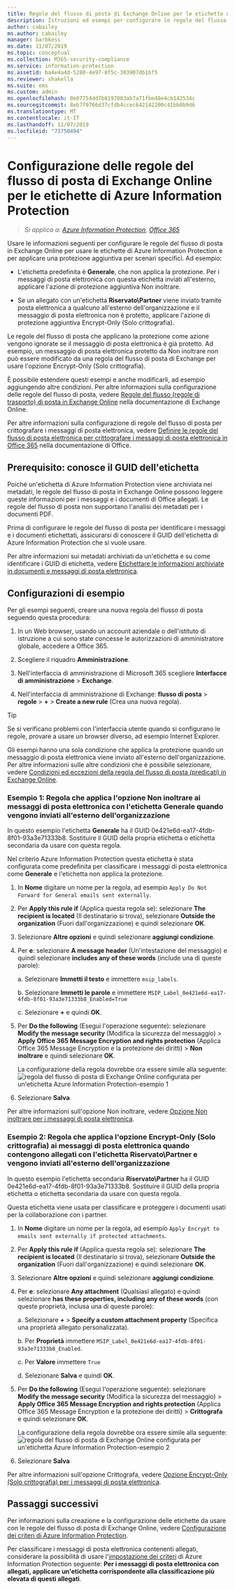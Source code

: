 ```yaml
---
title: Regole del flusso di posta di Exchange Online per le etichette di Azure Information Protection
description: Istruzioni ed esempi per configurare le regole del flusso di posta di Exchange Online per le etichette di Azure Information Protection.
author: cabailey
ms.author: cabailey
manager: barbkess
ms.date: 11/07/2019
ms.topic: conceptual
ms.collection: M365-security-compliance
ms.service: information-protection
ms.assetid: ba4e4a4d-5280-4e97-8f5c-303907db1bf5
ms.reviewer: shakella
ms.suite: ems
ms.custom: admin
ms.openlocfilehash: 0e07754dd7b8197883ab7a71fbe48e4cb142534c
ms.sourcegitcommit: 8eb7f9766d37cfdb4ccec642142200c41bb0b9d6
ms.translationtype: MT
ms.contentlocale: it-IT
ms.lasthandoff: 11/07/2019
ms.locfileid: "73750494"
---
```

# <a name="configuring-exchange-online-mail-flow-rules-for-azure-information-protection-labels"></a>Configurazione delle regole del flusso di posta di Exchange Online per le etichette di Azure Information Protection

>*Si applica a: [Azure Information Protection](https://azure.microsoft.com/pricing/details/information-protection), [Office 365](https://download.microsoft.com/download/E/C/F/ECF42E71-4EC0-48FF-AA00-577AC14D5B5C/Azure_Information_Protection_licensing_datasheet_EN-US.pdf)*

Usare le informazioni seguenti per configurare le regole del flusso di posta in Exchange Online per usare le etichette di Azure Information Protection e per applicare una protezione aggiuntiva per scenari specifici. Ad esempio:

- L'etichetta predefinita è **Generale**, che non applica la protezione. Per i messaggi di posta elettronica con questa etichetta inviati all'esterno, applicare l'azione di protezione aggiuntiva Non inoltrare.

- Se un allegato con un'etichetta **Riservato\Partner** viene inviato tramite posta elettronica a qualcuno all'esterno dell'organizzazione e il messaggio di posta elettronica non è protetto, applicare l'azione di protezione aggiuntiva Encrypt-Only (Solo crittografia).

Le regole del flusso di posta che applicano la protezione come azione vengono ignorate se il messaggio di posta elettronica è già protetto. Ad esempio, un messaggio di posta elettronica protetto da Non inoltrare non può essere modificato da una regola del flusso di posta di Exchange per usare l'opzione Encrypt-Only (Solo crittografia).  

È possibile estendere questi esempi e anche modificarli, ad esempio aggiungendo altre condizioni. Per altre informazioni sulla configurazione delle regole del flusso di posta, vedere [Regole del flusso (regole di trasporto) di posta in Exchange Online](https://technet.microsoft.com/library/jj919238(v=exchg.150).aspx) nella documentazione di Exchange Online.

Per altre informazioni sulla configurazione di regole del flusso di posta per crittografare i messaggi di posta elettronica, vedere [Definire le regole del flusso di posta elettronica per crittografare i messaggi di posta elettronica in Office 365](https://support.office.com/article/define-mail-flow-rules-to-encrypt-email-messages-in-office-365-9b7daf19-d5f2-415b-bc43-a0f5f4a585e8) nella documentazione di Office. 

## <a name="prerequisite-know-your-label-guid"></a>Prerequisito: conosce il GUID dell'etichetta

Poiché un'etichetta di Azure Information Protection viene archiviata nei metadati, le regole del flusso di posta in Exchange Online possono leggere queste informazioni per i messaggi e i documenti di Office allegati. Le regole del flusso di posta non supportano l'analisi dei metadati per i documenti PDF.

Prima di configurare le regole del flusso di posta per identificare i messaggi e i documenti etichettati, assicurarsi di conoscere il GUID dell'etichetta di Azure Information Protection che si vuole usare. 

Per altre informazioni sui metadati archiviati da un'etichetta e su come identificare i GUID di etichetta, vedere [Etichettare le informazioni archiviate in documenti e messaggi di posta elettronica](configure-policy.md#label-information-stored-in-emails-and-documents).

## <a name="example-configurations"></a>Configurazioni di esempio

Per gli esempi seguenti, creare una nuova regola del flusso di posta seguendo questa procedura:

1. In un Web browser, usando un account aziendale o dell'istituto di istruzione a cui sono state concesse le autorizzazioni di amministratore globale, accedere a Office 365. 

2. Scegliere il riquadro **Amministrazione**.

3. Nell'interfaccia di amministrazione di Microsoft 365 scegliere **Interfacce di amministrazione** > **Exchange**.

4. Nell'interfaccia di amministrazione di Exchange: **flusso di posta** > **regole** >  **+**  > **Create a new rule** (Crea una nuova regola). 

> [!TIP]
> Se si verificano problemi con l'interfaccia utente quando si configurano le regole, provare a usare un browser diverso, ad esempio Internet Explorer.

Gli esempi hanno una sola condizione che applica la protezione quando un messaggio di posta elettronica viene inviato all'esterno dell'organizzazione. Per altre informazioni sulle altre condizioni che è possibile selezionare, vedere [Condizioni ed eccezioni della regola del flusso di posta (predicati) in Exchange Online](https://technet.microsoft.com/library/jj919235(v=exchg.150).aspx).


### <a name="example-1-rule-that-applies-the-do-not-forward-option-to-emails-that-are-labeled-general-when-they-are-sent-outside-the-organization"></a>Esempio 1: Regola che applica l'opzione Non inoltrare ai messaggi di posta elettronica con l'etichetta **Generale** quando vengono inviati all'esterno dell'organizzazione

In questo esempio l'etichetta **Generale** ha il GUID 0e421e6d-ea17-4fdb-8f01-93a3e71333b8. Sostituire il GUID della propria etichetta o etichetta secondaria da usare con questa regola. 

Nel criterio Azure Information Protection questa etichetta è stata configurata come predefinita per classificare i messaggi di posta elettronica come **Generale** e l'etichetta non applica la protezione. 

1. In **Nome** digitare un nome per la regola, ad esempio `Apply Do Not Forward for General emails sent externally`.
 
2. Per **Apply this rule if** (Applica questa regola se): selezionare **The recipient is located** (Il destinatario si trova), selezionare **Outside the organization** (Fuori dall'organizzazione) e quindi selezionare **OK**.

3. Selezionare **Altre opzioni** e quindi selezionare **aggiungi condizione**.
 
4. Per **e**: selezionare **A message header** (Un'intestazione del messaggio) e quindi selezionare **includes any of these words** (include una di queste parole):
     
    a. Selezionare **Immetti il testo** e immettere `msip_labels`.
     
    b. Selezionare **Immetti le parole** e immettere `MSIP_Label_0e421e6d-ea17-4fdb-8f01-93a3e71333b8_Enabled=True`
    
    c. Selezionare **+** e quindi **OK**.

5. Per **Do the following** (Esegui l'operazione seguente): selezionare **Modify the message security** (Modifica la sicurezza del messaggio) > **Apply Office 365 Message Encryption and rights protection** (Applica Office 365 Message Encryption e la protezione dei diritti) > **Non inoltrare** e quindi selezionare **OK**.
    
    La configurazione della regola dovrebbe ora essere simile alla seguente: ![regola del flusso di posta di Exchange Online configurata per un'etichetta Azure Information Protection-esempio 1](./media/aip-exo-rule-ex1.png)

7. Selezionare **Salva** 

Per altre informazioni sull'opzione Non inoltrare, vedere [Opzione Non inoltrare per i messaggi di posta elettronica](configure-usage-rights.md#do-not-forward-option-for-emails).

### <a name="example-2-rule-that-applies-the-encrypt-only-option-to-emails-when-they-have-attachments-that-are-labeled-confidential--partners-and-these-emails-are-sent-outside-the-organization"></a>Esempio 2: Regola che applica l'opzione Encrypt-Only (Solo crittografia) ai messaggi di posta elettronica quando contengono allegati con l'etichetta **Riservato\Partner** e vengono inviati all'esterno dell'organizzazione

In questo esempio l'etichetta secondaria **Riservato\Partner** ha il GUID 0e421e6d-ea17-4fdb-8f01-93a3e71333b8. Sostituire il GUID della propria etichetta o etichetta secondaria da usare con questa regola. 

Questa etichetta viene usata per classificare e proteggere i documenti usati per la collaborazione con i partner.   

1. In **Nome** digitare un nome per la regola, ad esempio `Apply Encrypt to emails sent externally if protected attachments`.
 
2. Per **Apply this rule if** (Applica questa regola se): selezionare **The recipient is located** (Il destinatario si trova), selezionare **Outside the organization** (Fuori dall'organizzazione) e quindi selezionare **OK**.

3. Selezionare **Altre opzioni** e quindi selezionare **aggiungi condizione**.
 
4. Per **e**: selezionare **Any attachment** (Qualsiasi allegato) e quindi selezionare **has these properties, including any of these words** (con queste proprietà, inclusa una di queste parole):
     
    a. Selezionare **+**  > **Specify a custom attachment property** (Specifica una proprietà allegato personalizzata).
  
    b. Per **Proprietà** immettere `MSIP_Label_0e421e6d-ea17-4fdb-8f01-93a3e71333b8_Enabled`.
    
    c. Per **Valore** immettere `True`
    
    d. Selezionare **Salva** e quindi **OK**.

5. Per **Do the following** (Esegui l'operazione seguente): selezionare **Modify the message security** (Modifica la sicurezza del messaggio) > **Apply Office 365 Message Encryption and rights protection** (Applica Office 365 Message Encryption e la protezione dei diritti) > **Crittografa** e quindi selezionare **OK**.
    
    La configurazione della regola dovrebbe ora essere simile alla seguente: ![regola del flusso di posta di Exchange Online configurata per un'etichetta Azure Information Protection-esempio 2](./media/aip-exo-rule-ex2.png)

6. Selezionare **Salva** 

Per altre informazioni sull'opzione Crittografa, vedere [Opzione Encrypt-Only (Solo crittografia) per i messaggi di posta elettronica](configure-usage-rights.md#encrypt-only-option-for-emails).


## <a name="next-steps"></a>Passaggi successivi

Per informazioni sulla creazione e la configurazione delle etichette da usare con le regole del flusso di posta di Exchange Online, vedere [Configurazione dei criteri di Azure Information Protection](configure-policy.md).

Per classificare i messaggi di posta elettronica contenenti allegati, considerare la possibilità di usare l'[impostazione dei criteri](configure-policy-settings.md) di Azure Information Protection seguente: **Per i messaggi di posta elettronica con allegati, applicare un'etichetta corrispondente alla classificazione più elevata di questi allegati**.


